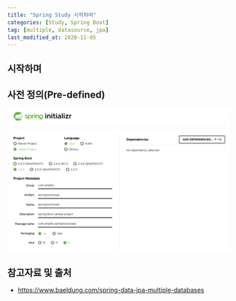 ```yaml
---
title: "Spring Study 시작하며"
categories: [Study, Spring Boot]
tag: [multiple, datasource, jpa]
last_modified_at: 2020-11-05
---
```


## 시작하며




## 사전 정의(Pre-defined)

![](/assets/images/posts/study/springboot/2020-11-05-00000-getting-started/capture%202020-11-05%20PM%2002.29.00.png)



## 참고자료 및 출처

- <https://www.baeldung.com/spring-data-jpa-multiple-databases>


